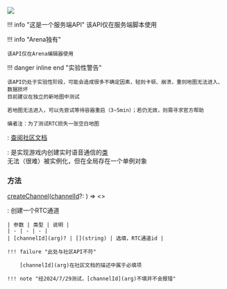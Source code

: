 <a href="https://github.com/qndm"><img src="https://img.shields.io/badge/%E8%B4%A1%E7%8C%AE%E8%80%85-qndm-blue"></img></a>

!!! info "这是一个服务端API"
    该API仅在服务端脚本使用

!!! info "Arena独有"

    该API仅在Arena编辑器使用

!!! danger inline end "实验性警告"

    该API仍处于实验性阶段，可能会造成很多不确定因素，轻则卡顿、崩溃，重则地图无法进入、数据损坏  
    目前建议在独立的新地图中测试

    若地图无法进入，可以先尝试等待容器重启（3~5min）；若仍无效，则需寻求官方帮助

    编者注：为了测试RTC损失一张空白地图

: [查阅社区文档](https://www.yuque.com/box3lab/api/hwzgw2br9ri4r023)

:   [](GameRTC)是实现游戏内创建实时语音通信的[类](class)  
    [](GameRTC)无法（很难）被实例化，但在全局存在一个单例对象[](rtc)

### 方法
[createChannel](hiddenMethod)([channelId](arg)?: [](string)) => [](Promise)<[](GameRTCChannel)>

:   创建一个RTC通道

    | 参数 | 类型 | 说明 |
    | - | - | - |
    | [channelId](arg)? | [](string) | 选填，RTC通道id |

    !!! failure "此处与社区API不符"

        [channelId](arg)在社区文档的描述中属于必填项

    !!! note "经2024/7/29测试，[channelId](arg)不填并不会报错"